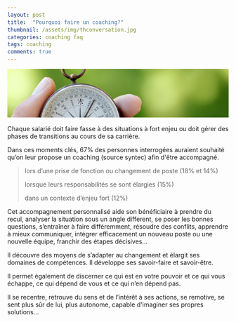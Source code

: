 ```yaml
---
layout: post
title:  "Pourquoi faire un coaching?"
thumbnail: /assets/img/thconversation.jpg
categories: coaching faq
tags: coaching
comments: true
---
```

![Coaching professionnel](/assets/img/chrono.jpg)

Chaque salarié doit faire fasse à des situations à fort enjeu ou doit gérer des phases de transitions au cours de sa carrière.

Dans ces moments clés, 67% des personnes interrogées auraient souhaité qu’on leur propose un coaching (source syntec) afin d'être accompagné.

> lors d’une prise de fonction ou changement de poste (18% et 14%)
>
> lorsque leurs responsabilités se sont élargies (15%)
>
> dans un contexte d’enjeu fort (12%)


Cet accompagnement personnalisé aide son bénéficiaire à prendre du recul, analyser la situation sous un angle different, se poser les bonnes questions, s’entraîner à faire différemment, résoudre des conflits, apprendre à mieux communiquer, intégrer efficacement un nouveau poste ou une nouvelle équipe, franchir des étapes décisives…

Il découvre des moyens de s’adapter au changement et élargit ses domaines de compétences. Il développe ses savoir-faire et savoir-être.

Il permet également de discerner ce qui est en votre pouvoir et ce qui vous échappe, ce qui dépend de vous et ce qui n’en dépend pas.

Il se recentre, retrouve du sens et de l’intérêt à ses actions, se remotive, se sent plus sûr de lui, plus autonome, capable d'imaginer ses propres solutions...
